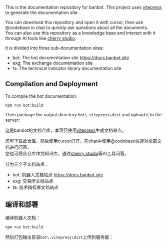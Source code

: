 This is the documentation repository for banbot. This project uses [vitepress](https://vitepress.dev/) to generate the documentation site.

You can download this repository and open it with cursor, then use @codebase in chat to quickly ask questions about all the documents.  
You can also use this repository as a knowledge base and interact with it through AI tools like [cherry studio](https://github.com/CherryHQ/cherry-studio).

It is divided into three sub-documentation sites:
* bot: The bot documentation site https://docs.banbot.site
* exg: The exchange documentation site
* ta: The technical indicator library documentation site

## Compilation and Deployment
To compile the bot documentation:
```shell
npm run bot:build
```
Then package the output directory `bot\.vitepress\dist` and upload it to the server:

这是banbot的文档仓库，本项目使用[vitepress](https://vitepress.dev/)生成文档站点。

您可下载此仓库，然后使用cursor打开，在chat中使用@codebase快速对全部文档进行问答。  
您也可将此仓库作为知识库，通过[cherry studio](https://github.com/CherryHQ/cherry-studio)等AI工具问答。

分为三个子文档站点：
* bot: 机器人文档站点 https://docs.banbot.site
* exg: 交易所文档站点
* ta: 技术指标库文档站点

## 编译和部署
编译机器人文档：
```shell
npm run bot:build
```
然后打包输出目录`bot\.vitepress\dist`上传到服务器：
